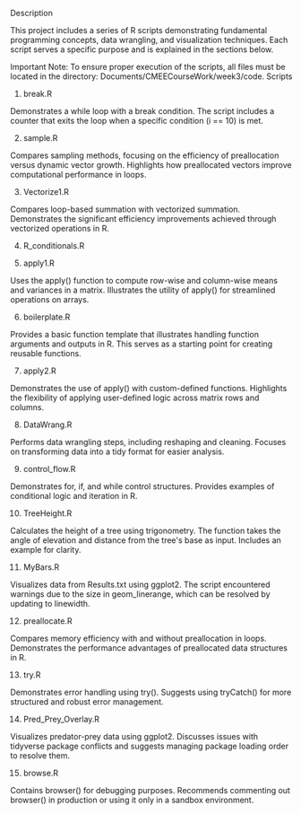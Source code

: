 
Description

This project includes a series of R scripts demonstrating fundamental programming concepts, data wrangling, and visualization techniques. Each script serves a specific purpose and is explained in the sections below.

Important Note:
To ensure proper execution of the scripts, all files must be located in the directory:
Documents/CMEECourseWork/week3/code.
Scripts

1. break.R

Demonstrates a while loop with a break condition. The script includes a counter that exits the loop when a specific condition (i == 10) is met.

2. sample.R

Compares sampling methods, focusing on the efficiency of preallocation versus dynamic vector growth. Highlights how preallocated vectors improve computational performance in loops.

3. Vectorize1.R

Compares loop-based summation with vectorized summation. Demonstrates the significant efficiency improvements achieved through vectorized operations in R.

4. R_conditionals.R

5. apply1.R

Uses the apply() function to compute row-wise and column-wise means and variances in a matrix. Illustrates the utility of apply() for streamlined operations on arrays.

6. boilerplate.R

Provides a basic function template that illustrates handling function arguments and outputs in R. This serves as a starting point for creating reusable functions.

7. apply2.R

Demonstrates the use of apply() with custom-defined functions. Highlights the flexibility of applying user-defined logic across matrix rows and columns.

8. DataWrang.R

Performs data wrangling steps, including reshaping and cleaning. Focuses on transforming data into a tidy format for easier analysis.

9. control_flow.R

Demonstrates for, if, and while control structures. Provides examples of conditional logic and iteration in R.

10. TreeHeight.R

Calculates the height of a tree using trigonometry. The function takes the angle of elevation and distance from the tree's base as input. Includes an example for clarity.

11. MyBars.R

Visualizes data from Results.txt using ggplot2. The script encountered warnings due to the size in geom_linerange, which can be resolved by updating to linewidth.

12. preallocate.R

Compares memory efficiency with and without preallocation in loops. Demonstrates the performance advantages of preallocated data structures in R.

13. try.R

Demonstrates error handling using try(). Suggests using tryCatch() for more structured and robust error management.

14. Pred_Prey_Overlay.R


Visualizes predator-prey data using ggplot2. Discusses issues with tidyverse package conflicts and suggests managing package loading order to resolve them.

15. browse.R

Contains browser() for debugging purposes. Recommends commenting out browser() in production or using it only in a sandbox environment.